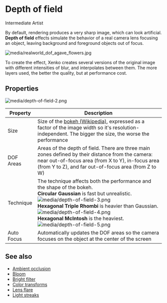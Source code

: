# Depth of field

<span class="label label-doc-level">Intermediate</span>
<span class="label label-doc-audience">Artist</span>

By default, rendering produces a very sharp image, which can look artificial. **Depth of field** effects simulate the behavior of a real camera lens focusing an object, leaving background and foreground objects out of focus.

![media/realworld_dof_agave_flowers.jpg](media/realworld_dof_agave_flowers.jpg) 

To create the effect, Xenko creates several versions of the original image with different intensities of blur, and interpolates between them. The more layers used, the better the quality, but at performance cost.

## Properties

![media/depth-of-field-2.png](media/depth-of-field-2.png)

| Property   | Description     
| ---------- | -------- 
| Size       | Size of the [bokeh (Wikipedia)](https://en.wikipedia.org/wiki/Bokeh), expressed as a factor of the image width so it's resolution-independent. The bigger the size, the worse the performance                                              
| DOF Areas  | Areas of the depth of field. There are three main zones defined by their distance from the camera: near out-of-focus area (from X to Y), in-focus area (from Y to Z), and far out-of-focus area (from Z to W) 
| Technique  | The technique affects both the performance and the shape of the bokeh.  <br>**Circular Gaussian** is fast but unrealistic. <br>![media/depth-of-field-3.png](media/depth-of-field-3.png) <br>**Hexagonal Triple Rhombi** is heavier than Gaussian. <br>![media/depth-of-field-4.png](media/depth-of-field-4.png) <br>**Hexagonal McIntosh** is the heaviest. <br>![media/depth-of-field-5.png](media/depth-of-field-5.png)   
| Auto Focus | Automatically updates the DOF areas so the camera focuses on the object at the center of the screen

## See also

* [Ambient occlusion](ambient-occlusion.md)
* [Bloom](bloom.md)
* [Bright filter](bright-filter.md)
* [Color transforms](color-transforms/index.md)
* [Lens flare](lens-flare.md)
* [Light streaks](light-streaks.md)